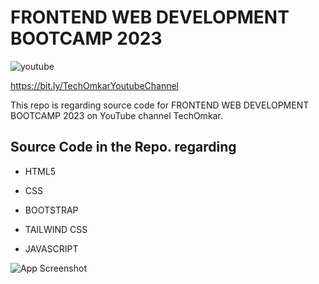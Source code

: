 # FRONTEND WEB DEVELOPMENT BOOTCAMP 2023
![youtube](https://img.shields.io/youtube/channel/subscribers/UCbwENYkmgW0eWcnDB28lgnQ?style=for-the-badge)

https://bit.ly/TechOmkarYoutubeChannel

This repo is regarding source code for FRONTEND WEB DEVELOPMENT BOOTCAMP 2023 on YouTube channel TechOmkar.




## Source Code in the Repo. regarding

- HTML5

- CSS
- BOOTSTRAP
- TAILWIND CSS
- JAVASCRIPT




![App Screenshot](https://www.techomkar.tk/assets/img/Introduction%20to%20web%20developement%20course.jpg)

